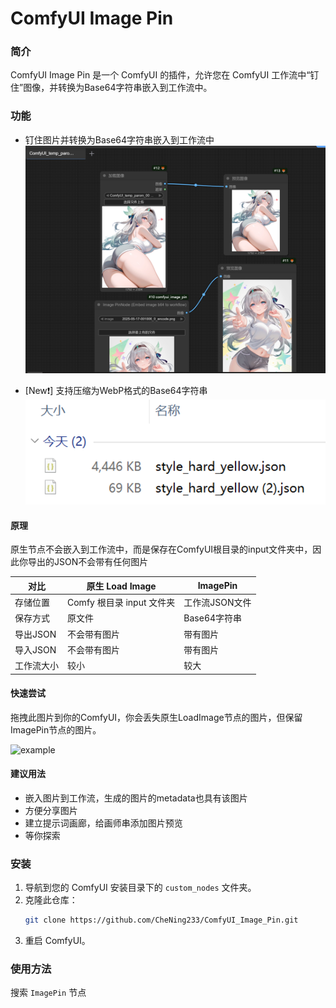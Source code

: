 # ComfyUI Image Pin

### 简介

ComfyUI Image Pin 是一个 ComfyUI 的插件，允许您在 ComfyUI 工作流中“钉住”图像，并转换为Base64字符串嵌入到工作流中。

### 功能

- 钉住图片并转换为Base64字符串嵌入到工作流中
![example](./example/1.png)

- [New❗] 支持压缩为WebP格式的Base64字符串
![example](./example/3.png)

#### 原理

原生节点不会嵌入到工作流中，而是保存在ComfyUI根目录的input文件夹中，因此你导出的JSON不会带有任何图片

| 对比 | 原生 Load Image | ImagePin |
| --- | --- | --- |
| 存储位置 | Comfy 根目录 input 文件夹 | 工作流JSON文件 |
| 保存方式 | 原文件 | Base64字符串 |
| 导出JSON | 不会带有图片 | 带有图片 |
| 导入JSON | 不会带有图片 | 带有图片 |
| 工作流大小 | 较小 | 较大 |

#### 快速尝试

拖拽此图片到你的ComfyUI，你会丢失原生LoadImage节点的图片，但保留ImagePin节点的图片。

![example](./example/2.png)

#### 建议用法

- 嵌入图片到工作流，生成的图片的metadata也具有该图片
- 方便分享图片
- 建立提示词画廊，给画师串添加图片预览
- 等你探索

### 安装

1. 导航到您的 ComfyUI 安装目录下的 `custom_nodes` 文件夹。
2. 克隆此仓库：
   ```bash
   git clone https://github.com/CheNing233/ComfyUI_Image_Pin.git
   ```
3. 重启 ComfyUI。

### 使用方法

搜索 `ImagePin` 节点